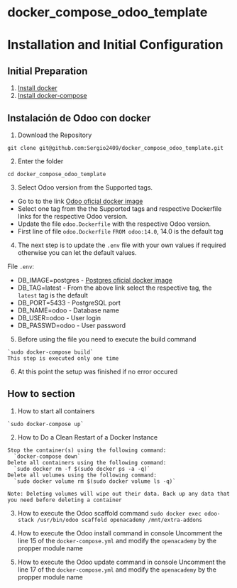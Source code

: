 # docker_compose_odoo_template

# Installation and Initial Configuration

## Initial Preparation
1. [Install docker](https://docs.docker.com/get-docker/)
2. [Install docker-compose](https://docs.docker.com/compose/install/)

## Instalación de Odoo con docker
1. Download the Repository
~~~
git clone git@github.com:Sergio2409/docker_compose_odoo_template.git
~~~
2. Enter the folder
~~~
cd docker_compose_odoo_template
~~~
3. Select Odoo version from the Supported tags.
- Go to to the link [Odoo oficial docker image](https://registry.hub.docker.com/_/odoo/)
- Select one tag from the the Supported tags and respective Dockerfile links for the respective Odoo version.
- Update the file `odoo.Dockerfile` with the respective Odoo version. 
- First line of file `odoo.Dockerfile` `FROM odoo:14.0`, 14.0 is the default tag

4. The next step is to update the `.env` file with your own values if required otherwise you can let the default values.

File `.env`:
- DB_IMAGE=postgres - [Postgres oficial docker image](https://registry.hub.docker.com/_/postgres)
- DB_TAG=latest     - From the above link select the respective tag, the `latest` tag is the default
- DB_PORT=5433      - PostgreSQL port
- DB_NAME=odoo      - Database name
- DB_USER=odoo      - User login
- DB_PASSWD=odoo    - User password
5. Before using the file you need to execute the build command
~~~
`sudo docker-compose build`
This step is executed only one time
~~~
6. At this point the setup was finished if no error occured

## How to section
1. How to start all containers
~~~
`sudo docker-compose up`
~~~

2. How to Do a Clean Restart of a Docker Instance
~~~
Stop the container(s) using the following command:
  `docker-compose down`
Delete all containers using the following command:
  `sudo docker rm -f $(sudo docker ps -a -q)`
Delete all volumes using the following command:
  `sudo docker volume rm $(sudo docker volume ls -q)`

Note: Deleting volumes will wipe out their data. Back up any data that you need before deleting a container
~~~

3. How to execute the Odoo scaffold command
`sudo docker exec odoo-stack /usr/bin/odoo scaffold openacademy /mnt/extra-addons`

4. How to execute the Odoo install command in console
Uncomment the line 15 of the `docker-compose.yml` and modify the `openacademy` by the propper module name

5. How to execute the Odoo update command in console
Uncomment the line 17 of the `docker-compose.yml` and modify the `openacademy` by the propper module name
~~~